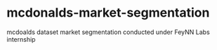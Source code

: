 # mcdonalds-market-segmentation
mcdoalds dataset market segmentation conducted under FeyNN Labs internship

